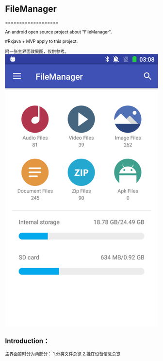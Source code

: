 # FileManager
===================

An android open source project about "FileManager".

#Rxjava + MVP apply to this project.

附一张主界面效果图，仅供参考。
<img src="./preview/Screenshot_main_ui.png">

Introduction：
---
主界面暂时分为两部分：
1.分类文件总览
2.挂在设备信息总览

